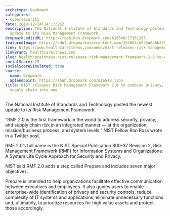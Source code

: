 ```yaml
---
archetype: bookmark
categories:
- cybersecurity
date: 2018-12-24T14:17:26Z
description: The National Institute of Standards and Technology posted the newest
  update to its Risk Management Framework.
dropmark.editURL: http://radhikan.dropmark.com/616548/17161285
featuredImage: https://cdn2.dropmarkusercontent.com/353804/e953a6d6b3391d4e9f4f2f7f9c69a6c9e6cedca6cb9a46dab3e82f5e7c2b1749/thumbnail/nisthitn_0.png?Expires=1557430064&Signature=ZTVcta~ER8wUwI5IfFomGmxG9OLMc1HPHofjCeTtnfLNt7GF00imFMnnSkDhOSGS-Zwsfx0xKQ~THvoRDWqclTpVRj57i-zYbI17D7CyrV55FwuA7C513~Xh0C6XejFemNEKtx53LH1-nI22-3kbCkUBDYxx66n3CpKb7zT7BAVIUPOA4OKWhhJ-rdoI~6CQB0X9Xn-LbDKe~zX4U9Hjwktx7K5rNbp33jKR1BgSc23o~qd6ghPmuRFWTXvMiBI2CQc4sCmoT3B6ES3HWgJx3565zMIkrv9Q6eJppWuVdGvYywuFIlauPeBxVZm0JNIMtdZMS7vOQpwWLUvTXK0~qA__&Key-Pair-Id=APKAITQYWVEN757ZA4KQ
link: https://www.healthcareitnews.com/news/nist-releases-risk-management-framework-20-combine-privacy-security-and-supply-chain-one
linkBrand: healthcareitnews.com
slug: healthcareitnews-nist-releases-risk-management-framework-2-0-to-combine-privacy-security-and-supply-chain-into-one
socialScore: 25
socialScoreSimulated: true
source:
  name: Dropmark
  apiendpoint: https://shah.dropmark.com/616548.json
title: NIST releases Risk Management Framework 2.0 to combine privacy, security and
  supply chain into one
---
```

The National Institute of Standards and Technology posted the newest update to its Risk Management Framework.

“RMF 2.0 is the first framework in the world to address security, privacy, and supply chain risk in an integrated manner — at the organization, mission/business process, and system levels,” NIST Fellow Ron Ross wrote in a Twitter post.

RMF 2.0’s full name is the NIST Special Publication 800-37 Revision 2, Risk Management Framework (RMF) for Information Systems and Organizations: A System Life Cycle Approach for Security and Privacy.

NIST said RMF 2.0 adds a step called Prepare and includes seven major objectives.

Prepare is intended to help organizations facilitate effective communication between executives and employees. It also guides users to enable enterprise-wide identification of privacy and security controls, reduce complexity of IT systems and applications, eliminate unnecessary functions and, ultimately, to prioritize resources for high value assets and protect those accordingly.

